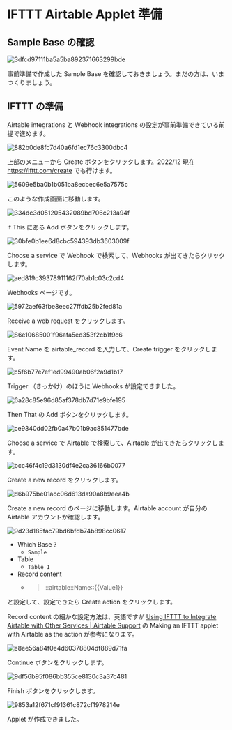 # IFTTT Airtable Applet 準備

## Sample Base の確認

![3dfcd97111ba5a5ba892371663299bde](https://i.gyazo.com/3dfcd97111ba5a5ba892371663299bde.png)

事前準備で作成した Sample Base を確認しておきましょう。まだの方は、いまつくりましょう。

## IFTTT の準備

Airtable integrations と Webhook integrations の設定が事前準備できている前提で進めます。

![882b0de8fc7d40a6fd1ec76c3300dbc4](https://i.gyazo.com/882b0de8fc7d40a6fd1ec76c3300dbc4.png)

上部のメニューから Create ボタンをクリックします。2022/12 現在 https://ifttt.com/create でも行けます。

![5609e5ba0b1b051ba8ecbec6e5a7575c](https://i.gyazo.com/5609e5ba0b1b051ba8ecbec6e5a7575c.png)

このような作成画面に移動します。

![334dc3d051205432089bd706c213a94f](https://i.gyazo.com/334dc3d051205432089bd706c213a94f.png)

if This にある Add ボタンをクリックします。

![30bfe0b1ee6d8cbc594393db3603009f](https://i.gyazo.com/30bfe0b1ee6d8cbc594393db3603009f.png)

Choose a service で Webhook で検索して、Webhooks が出てきたらクリックします。

![aed819c39378911162f70ab1c03c2cd4](https://i.gyazo.com/aed819c39378911162f70ab1c03c2cd4.png)

Webhooks ページです。

![5972aef63fbe8eec27ffdb25b2fed81a](https://i.gyazo.com/5972aef63fbe8eec27ffdb25b2fed81a.png)

Receive a web request をクリックします。

![86e10685001f96afa5ed353f2cb1f9c6](https://i.gyazo.com/86e10685001f96afa5ed353f2cb1f9c6.png)

Event Name を airtable_record を入力して、Create trigger をクリックします。

![c5f6b77e7ef1ed99490ab06f2a9d1b17](https://i.gyazo.com/c5f6b77e7ef1ed99490ab06f2a9d1b17.png)

Trigger （きっかけ）のほうに Webhooks が設定できました。

![6a28c85e96d85af378db7d71e9bfe195](https://i.gyazo.com/6a28c85e96d85af378db7d71e9bfe195.png)

Then That の Add ボタンをクリックします。

![ce9340dd02fb0a47b01b9ac851477bde](https://i.gyazo.com/ce9340dd02fb0a47b01b9ac851477bde.png)

Choose a service で Airtable で検索して、Airtable が出てきたらクリックします。

![bcc46f4c19d3130df4e2ca36166b0077](https://i.gyazo.com/bcc46f4c19d3130df4e2ca36166b0077.png)

Create a new record をクリックします。

![d6b975be01acc06d613da90a8b9eea4b](https://i.gyazo.com/d6b975be01acc06d613da90a8b9eea4b.png)

Create a new record のページに移動します。Airtable account が自分の Airtable アカウントか確認します。

![9d23d185fac79bd6bfdb74b898cc0617](https://i.gyazo.com/9d23d185fac79bd6bfdb74b898cc0617.png)

- Which Base ?
    - `Sample`
- Table
    - `Table 1`
- Record content
    - > ::airtable::Name::{{Value1}}

と設定して、設定できたら Create action をクリックします。

Record content の細かな設定方法は、英語ですが <a href="https://support.airtable.com/docs/using-ifttt-to-integrate-airtable-with-other-services#making-an-ifttt-applet-with-airtable-as-the-action" target="_blank">Using IFTTT to Integrate Airtable with Other Services | Airtable Support</a> の Making an IFTTT applet with Airtable as the action が参考になります。

![e8ee56a84f0e4d60378804df889d71fa](https://i.gyazo.com/e8ee56a84f0e4d60378804df889d71fa.png)

Continue ボタンをクリックします。

![9df56b95f086bb355ce8130c3a37c481](https://i.gyazo.com/9df56b95f086bb355ce8130c3a37c481.png)

Finish ボタンをクリックします。

![9853a12f671cf91361c872cf1978214e](https://i.gyazo.com/9853a12f671cf91361c872cf1978214e.png)

Applet が作成できました。